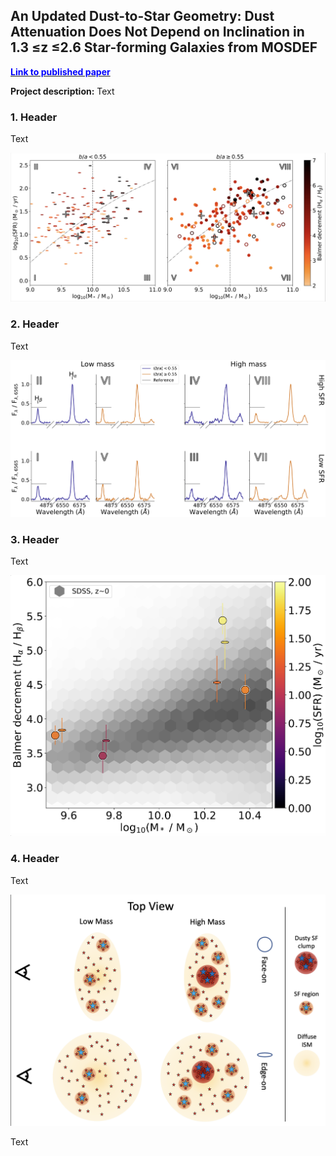 ## An Updated Dust-to-Star Geometry: Dust Attenuation Does Not Depend on Inclination in 1.3 ≤z ≤2.6 Star-forming Galaxies from MOSDEF

[<span style="color:blue">**Link to published paper**</span>](https://iopscience.iop.org/article/10.3847/1538-4357/accdd1/pdf)

**Project description:** Text

### 1. Header

Text

<img src="images/paper1/Sample_Select.png?raw=true"/>

### 2. Header

Text

<img src="images/paper1/Stacked_Spectra.png?raw=true"/>

### 3. Header

Text

<img src="images/paper1/Main_Plot.png?raw=true"/>


### 4. Header

Text

<img src="images/paper1/Dust_Model.png?raw=true"/>

Text

